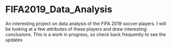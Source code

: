 # FIFA2019_Data_Analysis
An interesting project on data analysis of the FIFA 2019 soccer players.
I will be looking at a few attributes of these players and draw interesting conclusions. This is a work in progress, so check back frequently to see the updates
